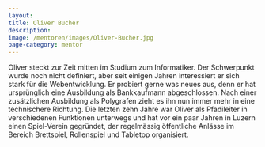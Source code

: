 ```yaml
---
layout:
title: Oliver Bucher
description:
image: /mentoren/images/Oliver-Bucher.jpg
page-category: mentor
---
```

Oliver steckt zur Zeit mitten im Studium zum Informatiker. Der Schwerpunkt wurde noch nicht definiert, aber seit einigen Jahren interessiert er sich stark für die Webentwicklung. Er probiert gerne was neues aus, denn er hat ursprünglich eine Ausbildung als Bankkaufmann abgeschlossen. Nach einer zusätzlichen Ausbildung als Polygrafen zieht es ihn nun immer mehr in eine technischere Richtung. Die letzten zehn Jahre war Oliver als Pfadileiter in verschiedenen Funktionen unterwegs und hat vor ein paar Jahren in Luzern einen Spiel-Verein gegründet, der regelmässig öffentliche Anlässe im Bereich Brettspiel, Rollenspiel und Tabletop organisiert.
